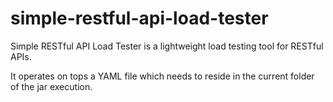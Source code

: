 # simple-restful-api-load-tester


Simple RESTful API Load Tester is a  lightweight load testing tool for RESTful APIs. 

It operates on tops a YAML file which needs to reside in the current folder of the jar execution.

